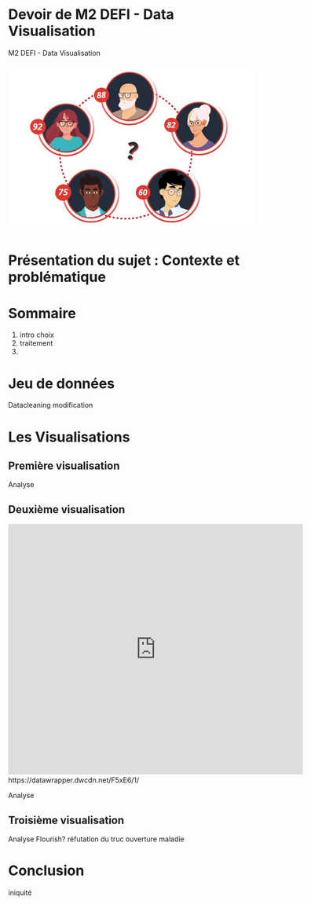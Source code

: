 # Devoir de M2 DEFI - Data Visualisation
M2 DEFI - Data Visualisation




![image_illustration_examen_depart_retraite](image_illustration_examen_depart_retraite.png)


# Présentation du sujet : Contexte et problématique






# Sommaire 
1. intro choix
2. traitement
3. 



# Jeu de données

Datacleaning
modification


# Les Visualisations

## Première visualisation

<div class="flourish-embed flourish-chart" data-src="visualisation/16619337"><script src="https://public.flourish.studio/resources/embed.js"></script></div>


Analyse

## Deuxième visualisation




<iframe title="Age conjoncturel de départ à la retraite" aria-label="Stacked Bars" id="datawrapper-chart-F5xE6" src="https://datawrapper.dwcdn.net/F5xE6/1/" scrolling="no" frameborder="0" style="border: none;" width="600" height="510" data-external="1"></iframe>
https://datawrapper.dwcdn.net/F5xE6/1/


Analyse


## Troisième visualisation
Analyse
Flourish?
réfutation du truc
ouverture maladie


# Conclusion
iniquité


